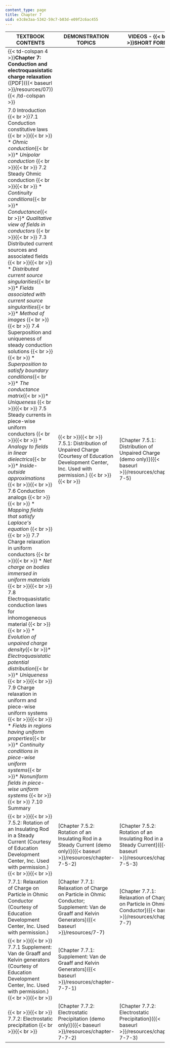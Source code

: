 ```yaml
---
content_type: page
title: Chapter 7
uid: e3c8e3aa-5342-59c7-b03d-e09f2c6ac455
---
```


| TEXTBOOK CONTENTS | DEMONSTRATION TOPICS | VIDEOS -  {{< br >}}SHORT FORM | VIDEOS -  {{< br >}}LONG FORM |
| --- | --- | --- | --- |
| {{< td-colspan 4 >}}**Chapter 7: Conduction and electroquasistatic charge relaxation** ([PDF]({{< baseurl >}}/resources/07)){{< /td-colspan >}} ||||
| 7.0 Introduction  {{< br >}}7.1 Conduction constitutive laws {{< br >}}{{< br >}} *   _Ohmic conduction_{{< br >}}*   _Unipolar conduction_ {{< br >}}{{< br >}} 7.2 Steady Ohmic conduction {{< br >}}{{< br >}} *   _Continuity conditions_{{< br >}}*   _Conductance_{{< br >}}*   _Qualitative view of fields in conductors_ {{< br >}}{{< br >}} 7.3 Distributed current sources and associated fields {{< br >}}{{< br >}} *   _Distributed current source singularities_{{< br >}}*   _Fields associated with current source singularities_{{< br >}}*   _Method of images_ {{< br >}}{{< br >}} 7.4 Superposition and uniqueness of steady conduction solutions {{< br >}}{{< br >}} *   _Superposition to satisfy boundary conditions_{{< br >}}*   _The conductance matrix_{{< br >}}*   _Uniqueness_ {{< br >}}{{< br >}} 7.5 Steady currents in piece-wise uniform conductors {{< br >}}{{< br >}} *   _Analogy to fields in linear dielectrics_{{< br >}}*   _Inside-outside approximations_ {{< br >}}{{< br >}} 7.6 Conduction analogs {{< br >}}{{< br >}} *   _Mapping fields that satisfy Laplace's equation_ {{< br >}}{{< br >}} 7.7 Charge relaxation in uniform conductors {{< br >}}{{< br >}} *   _Net charge on bodies immersed in uniform materials_ {{< br >}}{{< br >}} 7.8 Electroquasistatic conduction laws for inhomogeneous material {{< br >}}{{< br >}} *   _Evolution of unpaired charge density_{{< br >}}*   _Electroquasistatic potential distribution_{{< br >}}*   _Uniqueness_ {{< br >}}{{< br >}} 7.9 Charge relaxation in uniform and piece-wise uniform systems {{< br >}}{{< br >}} *   _Fields in regions having uniform properties_{{< br >}}*   _Continuity conditions in piece-wise uniform systems_{{< br >}}*   _Nonuniform fields in piece-wise uniform systems_ {{< br >}}{{< br >}} 7.10 Summary |  {{< br >}}{{< br >}} 7.5.1: Distribution of Unpaired Charge (Courtesy of Education Development Center, Inc. Used with permission.) {{< br >}}{{< br >}}  | [Chapter 7.5.1: Distribution of Unpaired Charge (demo only)]({{< baseurl >}}/resources/chapter-7-5) | [Chapter 7.5.1: Distribution of Unpaired Charge]({{< baseurl >}}/resources/chapter-7-5-1) |
|  {{< br >}}{{< br >}} 7.5.2: Rotation of an Insulating Rod in a Steady Current (Courtesy of Education Development Center, Inc. Used with permission.) {{< br >}}{{< br >}}  | [Chapter 7.5.2: Rotation of an Insulating Rod in a Steady Current (demo only)]({{< baseurl >}}/resources/chapter-7-5-2) | [Chapter 7.5.2: Rotation of an Insulating Rod in a Steady Current]({{< baseurl >}}/resources/chapter-7-5-3) |
| 7.7.1: Relaxation of Charge on Particle in Ohmic Conductor (Courtesy of Education Development Center, Inc. Used with permission.) | [Chapter 7.7.1: Relaxation of Charge on Particle in Ohmic Conductor; Supplement: Van de Graaff and Kelvin Generators]({{< baseurl >}}/resources/7-7) | [Chapter 7.7.1: Relaxation of Charge on Particle in Ohmic Conductor]({{< baseurl >}}/resources/chapter-7-7) |
|  {{< br >}}{{< br >}} 7.7.1 Supplement: Van de Graaff and Kelvin generators (Courtesy of Education Development Center, Inc. Used with permission.) {{< br >}}{{< br >}}  | [Chapter 7.7.1: Supplement: Van de Graaff and Kelvin Generators]({{< baseurl >}}/resources/chapter-7-7-1) |
|  {{< br >}}{{< br >}} 7.7.2: Electrostatic precipitation {{< br >}}{{< br >}}  | [Chapter 7.7.2: Electrostatic Precipitation (demo only)]({{< baseurl >}}/resources/chapter-7-7-2) | [Chapter 7.7.2: Electrostatic Precipitation]({{< baseurl >}}/resources/chapter-7-7-3)